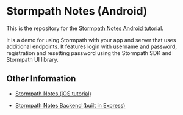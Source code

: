 # Stormpath Notes (Android)

This is the repository for the [Stormpath Notes Android tutorial](https://stormpath.com/blog/build-user-authentication-for-android-app/).

It is a demo for using Stormpath with your app and server that uses additional endpoints. It features login with username and password, registration and resetting password using the Stormpath SDK and Stormpath UI library.

## Other Information

* [Stormpath Notes (iOS tutorial)](https://stormpath.com/blog/build-note-taking-app-swift-ios/)

* [Stormpath Notes Backend (built in Express)](https://github.com/stormpath/stormpath-express-mobile-notes-example)
